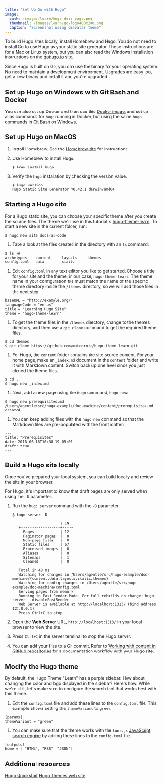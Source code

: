 ```yaml
---
title: "Set Up Go with Hugo"
image:
  path: /images/learn/hugo-docs-page.png
  thumbnail: /images/learn/go-logo400x200.png
  caption: "Screenshot using Gravatar theme"
---
```


To build Hugo sites locally, install Homebrew and Hugo. You do not need to install Go to use Hugo as your static site generator. These instructions are for a Mac or Linux system, but you can also read the Windows installation instructions on the [gohugo.io](https://gohugo.io/getting-started/installing#windows) site.

Since Hugo is built on Go, you can use the binary for your operating system. No need to maintain a development environment. Upgrades are easy too, get a new binary and install it and you're upgraded.

## Set up Hugo on Windows with Git Bash and Docker

You can also set up Docker and then use this [Docker image](https://hub.docker.com/r/jguyomard/hugo-builder/), and set up alias commands for `hugo` running in Docker, but using the same `hugo` commands in Git Bash on Windows.

## Set up Hugo on MacOS
1. Install Homebrew. See the [Homebrew site](https://brew.sh) for instructions.
1. Use Homebrew to install Hugo.

   ```
   $ brew install hugo
   ```

1. Verify the `hugo` installation by checking the version value.

   ```
   $ hugo version
   Hugo Static Site Generator v0.42.1 darwin/amd64
   ```

## Starting a Hugo site

For a Hugo static site, you can choose your specific theme after you create the source files. The theme we'll use in this tutorial is [hugo-theme-learn](https://themes.gohugo.io/hugo-theme-learn/). To start a new site in the current folder, run:

   ```
   $ hugo new site docs-as-code
   ```

1. Take a look at the files created in the directory with an `ls` command:
  ```
  $ ls -A
  archetypes	content		layouts		themes
  config.toml	data		static
  ```
1. Edit `config.toml` in any text editor you like to get started. Choose a title for your site and the theme, in our case, `hugo-theme-learn`. The theme name in your configuration file must match the name of the specific theme directory inside the `/themes` directory, so we will add those files in the next step.
  ```
  baseURL = "http://example.org/"
  languageCode = "en-us"
  title = "Learning Hugo Site"
  theme = "hugo-theme-learn"
  ```
1. To get the theme files in the `/themes` directory, change to the themes directory, and then use a `git clone` command to get the required theme files.
  ```
  $ cd themes
  $ git clone https://github.com/matcornic/hugo-theme-learn.git
  ```
1. For Hugo, the `content` folder contains the site source content. For your home page, make an `_index.md` document in the `content` folder and write it with Markdown content. Switch back up one level since you just cloned the theme files.
  ```
  $ cd ..
  $ hugo new _index.md
  ```
1. Next, add a new page using the `hugo` command, `hugo new`:
  ```
  $ hugo new prerequisites.md
  /Users/agentle/src/hugo-example/doc-machine/content/prerequisites.md created
  ```
1. You can keep adding files with the `hugo new` command so that the Markdown files are pre-populated with the front matter:
  ```
  ---
  title: "Prerequisites"
  date: 2018-06-16T10:38:19-05:00
  draft: true
  ---
  ```

## Build a Hugo site locally

Once you've prepared your local system, you can build locally and review the site in your browser.

For Hugo, it's important to know that draft pages are only served when using the `-D` parameter.

1. Run the `hugo server` command with the `-D` parameter.

   ```
   $ hugo server -D

                         | EN
      +------------------+----+
        Pages            | 12
        Paginator pages  |  0
        Non-page files   |  0
        Static files     | 67
        Processed images |  0
        Aliases          |  0
        Sitemaps         |  1
        Cleaned          |  0

      Total in 48 ms
      Watching for changes in /Users/agentle/src/hugo-example/doc-machine/{content,data,layouts,static,themes}
      Watching for config changes in /Users/agentle/src/hugo-example/doc-machine/config.toml
      Serving pages from memory
      Running in Fast Render Mode. For full rebuilds on change: hugo server --disableFastRender
      Web Server is available at http://localhost:1313/ (bind address 127.0.0.1)
      Press Ctrl+C to stop
   ```

1. Open the **Web Server** URL, `http://localhost:1313/` in your local browser to view the site.

1. Press `Ctrl+C` in the server terminal to stop the Hugo server.
1. You can add your files to a Git commit. Refer to [Working with content in GitHub repositories](https://docslikecode.com/learn/04-add-content-workflow/) for a documentation workflow with your Hugo site.

## Modify the Hugo theme

By default, the Hugo Theme "Learn" has a purple sidebar. How about changing the color and logo displayed in the sidebar? Here's how. While we're at it, let's make sure to configure the search tool that works best with this theme.

1. Edit the `config.toml` file and add these lines to the `config.toml` file. This example shows setting the `themeVariant` to `green`.
```
[params]
themeVariant = "green"
```
1. You can make sure that the theme works with the `lunr.js` [JavaScript search engine](https://lunrjs.com/) by adding these lines to the `config.toml` file.
```
[outputs]
home = [ "HTML", "RSS", "JSON"]
```

## Additional resources

[Hugo Quickstart](https://gohugo.io/getting-started/quick-start/)
[Hugo Themes web site](https://themes.gohugo.io/)
